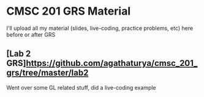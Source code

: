# CMSC 201 GRS Material
I'll upload all my material (slides, live-coding, practice problems, etc) here before or after GRS

## [Lab 2 GRS]https://github.com/agathaturya/cmsc_201_grs/tree/master/lab2 
Went over some GL related stuff, did a live-coding example
